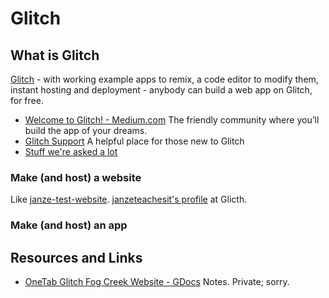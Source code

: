 # Glitch

## What is Glitch
[Glitch](https://glitch.com/about/) - with working example apps to remix, a code editor to modify them, instant hosting and deployment - anybody can build a web app on Glitch, for free.

- [Welcome to Glitch! - Medium.com](https://medium.com/glitch/welcome-to-glitch-fe161d0fc39b)  The friendly community where you’ll build the app of your dreams.
- [Glitch Support](https://support.glitch.com/) A helpful place for those new to Glitch
- [Stuff we're asked a lot](https://glitch.com/faq)

### Make (and host) a website
Like [janze-test-website](https://janze-test-website.glitch.me).  [janzeteachesit's profile](https://glitch.com/@janzeteachesit) at Glicth.

### Make (and host) an app


## Resources and Links
- [OneTab Glitch Fog Creek Website - GDocs](https://docs.google.com/document/d/1oyV3NsKgCUehMw9-6aWwuAaG_GGiPkSa9phENViXaS8/edit?usp=sharing) Notes. Private; sorry.
